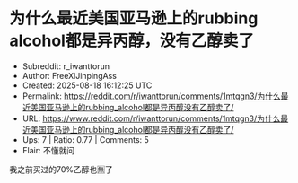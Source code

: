 # 为什么最近美国亚马逊上的rubbing alcohol都是异丙醇，没有乙醇卖了

- Subreddit: r_iwanttorun
- Author: FreeXiJinpingAss
- Created: 2025-08-18 16:12:25 UTC
- Permalink: https://reddit.com/r/iwanttorun/comments/1mtqgn3/为什么最近美国亚马逊上的rubbing_alcohol都是异丙醇没有乙醇卖了/
- URL: https://www.reddit.com/r/iwanttorun/comments/1mtqgn3/为什么最近美国亚马逊上的rubbing_alcohol都是异丙醇没有乙醇卖了/
- Ups: 7 | Ratio: 0.77 | Comments: 5
- Flair: 不懂就问


我之前买过的70%乙醇也🈚️了

